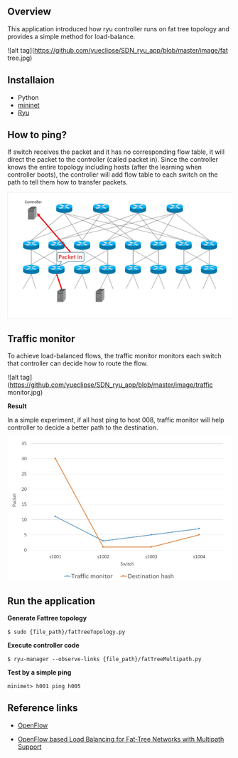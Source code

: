 Overview
---------
This application introduced how ryu controller runs on fat tree topology and provides a simple method for load-balance.

![alt tag](https://github.com/yueclipse/SDN_ryu_app/blob/master/image/fat tree.jpg)

Installaion
---------
* Python
* [mininet](http://mininet.org/download/)
* [Ryu](https://osrg.github.io/ryu/)

How to ping?
---------
If switch receives the packet and it has no corresponding flow table, it will direct the packet to the controller (called packet in).
Since the controller knows the entire topology including hosts (after the learning when controller boots), the controller will add flow table to each switch on the path to tell them how to transfer packets.

![alt tag](https://github.com/yueclipse/SDN_ryu_app/blob/master/image/ping.gif)

Traffic monitor
---------
To achieve load-balanced flows, the traffic monitor monitors each switch that controller can decide how to route the flow.

![alt tag](https://github.com/yueclipse/SDN_ryu_app/blob/master/image/traffic monitor.jpg)

**Result**

In a simple experiment, if all host ping to host 008, traffic monitor will help controller to decide a better path to the destination.

![alt tag](https://github.com/yueclipse/SDN_ryu_app/blob/master/image/result.jpg)

Run the application
---------
**Generate Fattree topology**

    $ sudo {file_path}/fatTreeTopology.py

**Execute controller code**

    $ ryu-manager --observe-links {file_path}/fatTreeMultipath.py

**Test by a simple ping**

    minimet> h001 ping h005

Reference links
---------
* [OpenFlow](https://www.opennetworking.org/sdn-resources/openflow)

* [OpenFlow based Load Balancing for Fat-Tree Networks with Multipath Support](http://users.cis.fiu.edu/~pand/publications/13icc-yu.pdf)
